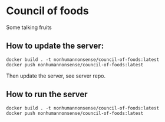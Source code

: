 # Council of foods

Some talking fruits

## How to update the server:

```
docker build . -t nonhumannonsense/council-of-foods:latest
docker push nonhumannonsense/council-of-foods:latest
```

Then update the server, see server repo.

## How to run the server

```
docker build . -t nonhumannonsense/council-of-foods:latest
docker push nonhumannonsense/council-of-foods:latest
```
